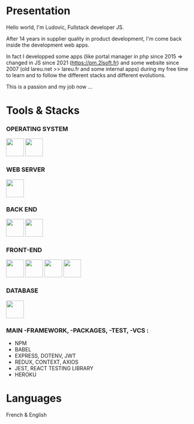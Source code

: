 # Presentation

Hello world, I'm Ludovic, Fullstack developer JS. 

After 14 years in supplier quality in product development, I'm come back inside the development web apps.

In fact I developped some apps (like portal manager in php since 2015 => changed in JS since 2021 (https://pm.2lsoft.fr) and some website since 2007 (old lareu.net >> lareu.fr and some internal apps) during my free time to learn and to follow the different stacks and different evolutions. 

This is a passion and my job now ...

# Tools & Stacks

### OPERATING SYSTEM 

<img width="48" src="https://cdn.jsdelivr.net/gh/devicons/devicon/icons/linux/linux-original.svg" /> <img width="48" src="https://cdn.jsdelivr.net/gh/devicons/devicon/icons/windows8/windows8-original.svg" />

### WEB SERVER 

<img width="48" src="https://cdn.jsdelivr.net/gh/devicons/devicon/icons/apache/apache-original.svg" />

### BACK END 

<img width="48" src="https://cdn.jsdelivr.net/gh/devicons/devicon/icons/php/php-original.svg" />  <img width="48" src="https://cdn.jsdelivr.net/gh/devicons/devicon/icons/nodejs/nodejs-original.svg" />

### FRONT-END 

<img width="48" src="https://cdn.jsdelivr.net/gh/devicons/devicon/icons/html5/html5-original.svg" />  <img width="48" src="https://cdn.jsdelivr.net/gh/devicons/devicon/icons/css3/css3-original.svg" />  <img width="48" src="https://cdn.jsdelivr.net/gh/devicons/devicon/icons/javascript/javascript-original.svg" />   <img width="48" src="https://cdn.jsdelivr.net/gh/devicons/devicon/icons/react/react-original.svg" />

### DATABASE 

<img width="48" src="https://cdn.jsdelivr.net/gh/devicons/devicon/icons/mysql/mysql-original-wordmark.svg" />

### MAIN -FRAMEWORK, -PACKAGES, -TEST, -VCS : 
- NPM
- BABEL
- EXPRESS, DOTENV, JWT
- REDUX, CONTEXT, AXIOS
- JEST, REACT TESTING LIBRARY
- HEROKU

# Languages 

French & English
